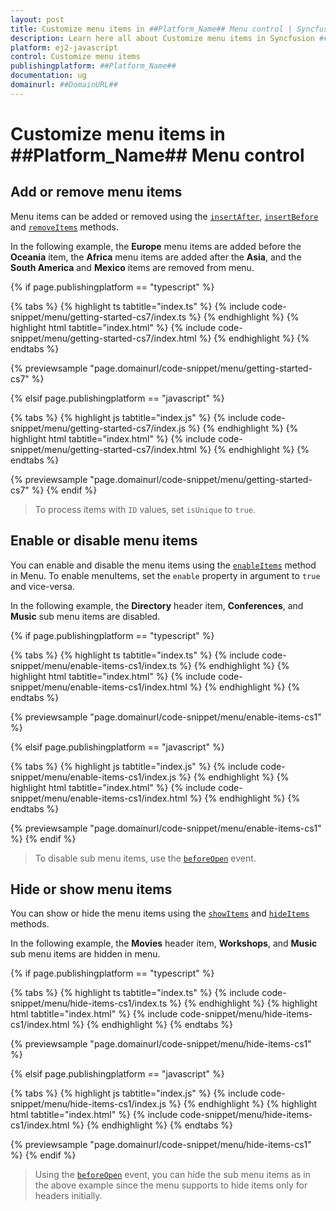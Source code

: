 ```yaml
---
layout: post
title: Customize menu items in ##Platform_Name## Menu control | Syncfusion
description: Learn here all about Customize menu items in Syncfusion ##Platform_Name## Menu control of Syncfusion Essential JS 2 and more.
platform: ej2-javascript
control: Customize menu items 
publishingplatform: ##Platform_Name##
documentation: ug
domainurl: ##DomainURL##
---
```


# Customize menu items in ##Platform_Name## Menu control

## Add or remove menu items

Menu items can be added or removed using the [`insertAfter`](https://helpej2.syncfusion.com/documentation/api/menu/#insertafter), [`insertBefore`](https://helpej2.syncfusion.com/documentation/api/menu/#insertbefore) and [`removeItems`](https://helpej2.syncfusion.com/documentation/api/menu/#removeitems) methods.

In the following example, the **Europe** menu items are added before the **Oceania** item, the **Africa** menu items are added after the **Asia**, and the **South America** and **Mexico** items are removed from menu.

{% if page.publishingplatform == "typescript" %}

 {% tabs %}
{% highlight ts tabtitle="index.ts" %}
{% include code-snippet/menu/getting-started-cs7/index.ts %}
{% endhighlight %}
{% highlight html tabtitle="index.html" %}
{% include code-snippet/menu/getting-started-cs7/index.html %}
{% endhighlight %}
{% endtabs %}
        
{% previewsample "page.domainurl/code-snippet/menu/getting-started-cs7" %}

{% elsif page.publishingplatform == "javascript" %}

{% tabs %}
{% highlight js tabtitle="index.js" %}
{% include code-snippet/menu/getting-started-cs7/index.js %}
{% endhighlight %}
{% highlight html tabtitle="index.html" %}
{% include code-snippet/menu/getting-started-cs7/index.html %}
{% endhighlight %}
{% endtabs %}

{% previewsample "page.domainurl/code-snippet/menu/getting-started-cs7" %}
{% endif %}

> To process items with `ID` values, set `isUnique` to `true`.

## Enable or disable menu items

You can enable and disable the menu items using the [`enableItems`](https://helpej2.syncfusion.com/documentation/api/menu/#enableitems) method in Menu. To enable menuItems, set the `enable` property in argument to `true` and vice-versa.

In the following example, the **Directory** header item, **Conferences**, and **Music** sub menu items are disabled.

{% if page.publishingplatform == "typescript" %}

 {% tabs %}
{% highlight ts tabtitle="index.ts" %}
{% include code-snippet/menu/enable-items-cs1/index.ts %}
{% endhighlight %}
{% highlight html tabtitle="index.html" %}
{% include code-snippet/menu/enable-items-cs1/index.html %}
{% endhighlight %}
{% endtabs %}
        
{% previewsample "page.domainurl/code-snippet/menu/enable-items-cs1" %}

{% elsif page.publishingplatform == "javascript" %}

{% tabs %}
{% highlight js tabtitle="index.js" %}
{% include code-snippet/menu/enable-items-cs1/index.js %}
{% endhighlight %}
{% highlight html tabtitle="index.html" %}
{% include code-snippet/menu/enable-items-cs1/index.html %}
{% endhighlight %}
{% endtabs %}

{% previewsample "page.domainurl/code-snippet/menu/enable-items-cs1" %}
{% endif %}

> To disable sub menu items, use the [`beforeOpen`](https://helpej2.syncfusion.com/documentation/api/menu/#beforeopen) event.

## Hide or show menu items

You can show or hide the menu items using the [`showItems`](https://helpej2.syncfusion.com/documentation/api/menu/#showitems) and [`hideItems`](https://helpej2.syncfusion.com/documentation/api/menu/#hideitems) methods.

In the following example, the **Movies** header item, **Workshops**, and **Music** sub menu items are hidden in menu.

{% if page.publishingplatform == "typescript" %}

 {% tabs %}
{% highlight ts tabtitle="index.ts" %}
{% include code-snippet/menu/hide-items-cs1/index.ts %}
{% endhighlight %}
{% highlight html tabtitle="index.html" %}
{% include code-snippet/menu/hide-items-cs1/index.html %}
{% endhighlight %}
{% endtabs %}
        
{% previewsample "page.domainurl/code-snippet/menu/hide-items-cs1" %}

{% elsif page.publishingplatform == "javascript" %}

{% tabs %}
{% highlight js tabtitle="index.js" %}
{% include code-snippet/menu/hide-items-cs1/index.js %}
{% endhighlight %}
{% highlight html tabtitle="index.html" %}
{% include code-snippet/menu/hide-items-cs1/index.html %}
{% endhighlight %}
{% endtabs %}

{% previewsample "page.domainurl/code-snippet/menu/hide-items-cs1" %}
{% endif %}

> Using the [`beforeOpen`](https://helpej2.syncfusion.com/documentation/api/menu/#beforeopen) event, you can hide the sub menu items as in the above example since the menu supports to hide items only for headers initially.